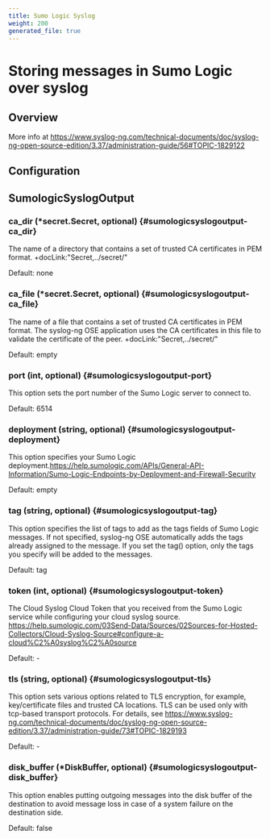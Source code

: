 ```yaml
---
title: Sumo Logic Syslog
weight: 200
generated_file: true
---
```


# Storing messages in Sumo Logic over syslog
## Overview
More info at https://www.syslog-ng.com/technical-documents/doc/syslog-ng-open-source-edition/3.37/administration-guide/56#TOPIC-1829122

## Configuration
## SumologicSyslogOutput

### ca_dir (*secret.Secret, optional) {#sumologicsyslogoutput-ca_dir}

The name of a directory that contains a set of trusted CA certificates in PEM format. +docLink:"Secret,../secret/"  

Default:  none

### ca_file (*secret.Secret, optional) {#sumologicsyslogoutput-ca_file}

The name of a file that contains a set of trusted CA certificates in PEM format. The syslog-ng OSE application uses the CA certificates in this file to validate the certificate of the peer. +docLink:"Secret,../secret/"  

Default:  empty

### port (int, optional) {#sumologicsyslogoutput-port}

This option sets the port number of the Sumo Logic server to connect to.  

Default:  6514

### deployment (string, optional) {#sumologicsyslogoutput-deployment}

This option specifies your Sumo Logic deployment.https://help.sumologic.com/APIs/General-API-Information/Sumo-Logic-Endpoints-by-Deployment-and-Firewall-Security   

Default:  empty

### tag (string, optional) {#sumologicsyslogoutput-tag}

This option specifies the list of tags to add as the tags fields of Sumo Logic messages. If not specified, syslog-ng OSE automatically adds the tags already assigned to the message. If you set the tag() option, only the tags you specify will be added to the messages.  

Default:  tag

### token (int, optional) {#sumologicsyslogoutput-token}

The Cloud Syslog Cloud Token that you received from the Sumo Logic service while configuring your cloud syslog source. https://help.sumologic.com/03Send-Data/Sources/02Sources-for-Hosted-Collectors/Cloud-Syslog-Source#configure-a-cloud%C2%A0syslog%C2%A0source 

Default: -

### tls (string, optional) {#sumologicsyslogoutput-tls}

This option sets various options related to TLS encryption, for example, key/certificate files and trusted CA locations. TLS can be used only with tcp-based transport protocols. For details, see https://www.syslog-ng.com/technical-documents/doc/syslog-ng-open-source-edition/3.37/administration-guide/73#TOPIC-1829193 

Default: -

### disk_buffer (*DiskBuffer, optional) {#sumologicsyslogoutput-disk_buffer}

This option enables putting outgoing messages into the disk buffer of the destination to avoid message loss in case of a system failure on the destination side.   

Default:  false


